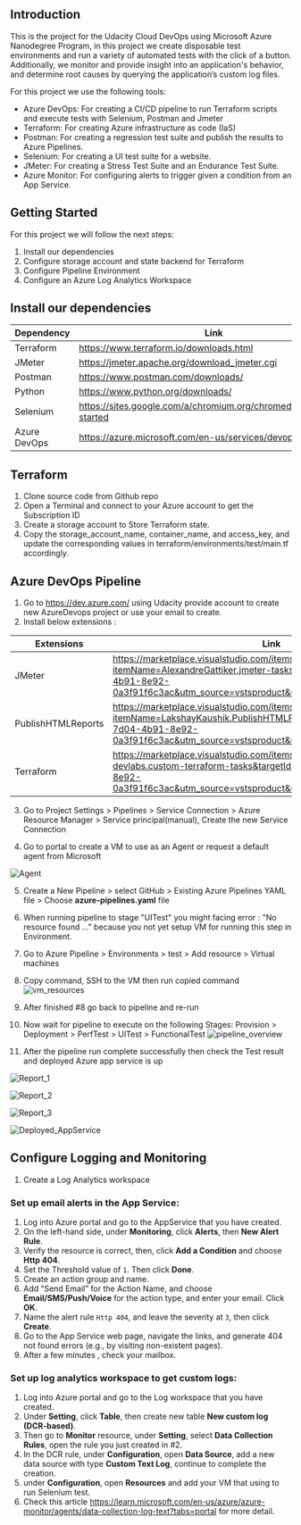 ## Introduction
This is the project for the Udacity Cloud DevOps using Microsoft Azure Nanodegree Program, in this project we create disposable test environments and run a variety of automated tests with the click of a button. Additionally, we monitor and provide insight into an application's behavior, and determine root causes by querying the application’s custom log files.

For this project we use the following tools:

- Azure DevOps: For creating a CI/CD pipeline to run Terraform scripts and execute tests with Selenium, Postman and Jmeter
- Terraform: For creating Azure infrastructure as code (IaS)
- Postman: For creating a regression test suite and publish the results to Azure Pipelines.
- Selenium: For creating a UI test suite for a website.
- JMeter: For creating a Stress Test Suite and an Endurance Test Suite.
- Azure Monitor: For configuring alerts to trigger given a condition from an App Service.

## Getting Started
For this project we will follow the next steps:
1. Install our dependencies
2. Configure storage account and state backend for Terraform
3. Configure Pipeline Environment
4. Configure an Azure Log Analytics Workspace

## Install our dependencies
| Dependency | Link |
| ------ | ------ |
| Terraform | https://www.terraform.io/downloads.html |
| JMeter |  https://jmeter.apache.org/download_jmeter.cgi|
| Postman | https://www.postman.com/downloads/ |
| Python | https://www.python.org/downloads/ |
| Selenium | https://sites.google.com/a/chromium.org/chromedriver/getting-started |
| Azure DevOps | https://azure.microsoft.com/en-us/services/devops/ |

## Terraform
1.  Clone source code from Github repo
2.  Open a Terminal and connect to your Azure account to get the Subscription ID
3. Create a storage account to Store Terraform state.
4. Copy the storage_account_name, container_name, and access_key, and update the corresponding values in terraform/environments/test/main.tf accordingly.

## Azure DevOps Pipeline
1. Go to https://dev.azure.com/ using Udacity provide account to create new AzureDevops project or use your email to create.
2. Install below extensions :

|Extensions|Link|
|--|--|
|JMeter|https://marketplace.visualstudio.com/items?itemName=AlexandreGattiker.jmeter-tasks&targetId=625be685-7d04-4b91-8e92-0a3f91f6c3ac&utm_source=vstsproduct&utm_medium=ExtHubManageList|
|PublishHTMLReports|https://marketplace.visualstudio.com/items?itemName=LakshayKaushik.PublishHTMLReports&targetId=625be685-7d04-4b91-8e92-0a3f91f6c3ac&utm_source=vstsproduct&utm_medium=ExtHubManageList|
|Terraform|https://marketplace.visualstudio.com/items?itemName=ms-devlabs.custom-terraform-tasks&targetId=625be685-7d04-4b91-8e92-0a3f91f6c3ac&utm_source=vstsproduct&utm_medium=ExtHubManageList|

3. Go to Project Settings > Pipelines > Service Connection > Azure Resource Manager > Service principal(manual), Create the new Service Connection

4. Go to portal to create a VM to use as an Agent or request a default agent from Microsoft

![Agent](https://github.com/nghianhh/Ensuring-Quality-Releases-Project/blob/3893206003eb0cce4abbaf3878e0748a1621ebb9/Screenshots/ADO_Agent_Pool.png?raw=true)

5. Create a New Pipeline > select GitHub > Existing Azure Pipelines YAML file > Choose  **azure-pipelines.yaml**  file

6. When running pipeline to stage "UITest" you might facing error : "No resource found ..." because you not yet setup VM for running this step in Environment.

7. Go to Azure Pipeline > Environments > test > Add resource > Virtual machines

8. Copy command, SSH to the VM then run copied command
![vm_resources](https://github.com/nghianhh/Ensuring-Quality-Releases-Project/blob/main/Screenshots/ADO_Test_Environment_Resource_VM.png?raw=true) 

9. After finished #8 go back to pipeline and re-run

10. Now wait for pipeline to execute on the following Stages: Provision > Deployment > PerfTest > UITest > FunctionalTest
![pipeline_overview](https://github.com/nghianhh/Ensuring-Quality-Releases-Project/blob/main/Screenshots/ADO_Pipeline_Overall.png?raw=true)

11. After the pipeline run complete successfully then check the Test result and deployed Azure app service is up

![Report_1](https://github.com/nghianhh/Ensuring-Quality-Releases-Project/blob/main/Screenshots/ADO_TestPlan_Report_1.png?raw=true)

![Report_2](https://github.com/nghianhh/Ensuring-Quality-Releases-Project/blob/main/Screenshots/ADO_TestPlan_Report_2.png?raw=true)

![Report_3](https://github.com/nghianhh/Ensuring-Quality-Releases-Project/blob/main/Screenshots/ADO_TestPlan_Report_3.png?raw=true)

![Deployed_AppService](https://github.com/nghianhh/Ensuring-Quality-Releases-Project/blob/main/Screenshots/Fake_Rest_API_Portal.png?raw=true)

## Configure Logging and Monitoring

1. Create a Log Analytics workspace

### Set up email alerts in the App Service:

1. Log into Azure portal and go to the AppService that you have created.
2. On the left-hand side, under **Monitoring**, click **Alerts**, then **New Alert Rule**.
3. Verify the resource is correct, then, click **Add a Condition** and choose **Http 404**.
4. Set the Threshold value of `1`. Then click **Done**.
5. Create an action group and name.
6. Add “Send Email” for the Action Name, and choose **Email/SMS/Push/Voice** for the action type, and enter your email. Click **OK**.
7. Name the alert rule `Http 404`, and leave the severity at `3`, then click **Create**.
9. Go to the App Service web page, navigate the links, and generate 404 not found errors (e.g., by visiting non-existent pages).
10. After a few minutes , check your mailbox.

###  Set up log analytics workspace to get custom logs:

1. Log into Azure portal and go to the Log workspace that you have created.
2. Under **Setting**, click **Table**, then create new table **New custom log (DCR-based)**.
3. Then go to **Monitor** resource, under **Setting**, select **Data Collection Rules**, open the rule you just created in #2.
4. In the DCR rule, under **Configuration**, open **Data Source**, add a new data source with type **Custom Text Log**, continue to complete the creation.
5. under **Configuration**, open **Resources** and add your VM that using to run Selenium test.
6. Check this article https://learn.microsoft.com/en-us/azure/azure-monitor/agents/data-collection-log-text?tabs=portal for more detail.

